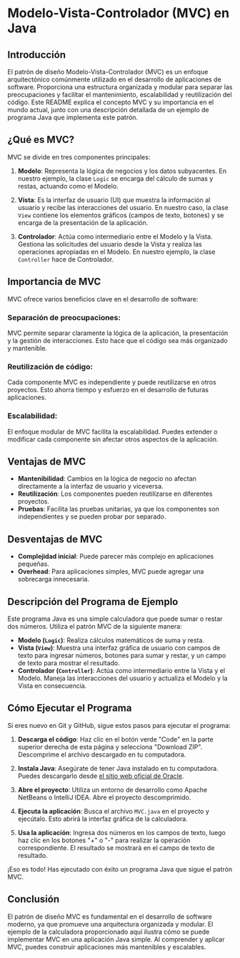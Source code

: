 # Modelo-Vista-Controlador (MVC) en Java

## Introducción

El patrón de diseño Modelo-Vista-Controlador (MVC) es un enfoque arquitectónico comúnmente utilizado en el desarrollo de aplicaciones de software. Proporciona una estructura organizada y modular para separar las preocupaciones y facilitar el mantenimiento, escalabilidad y reutilización del código. Este README explica el concepto MVC y su importancia en el mundo actual, junto con una descripción detallada de un ejemplo de programa Java que implementa este patrón.

## ¿Qué es MVC?

MVC se divide en tres componentes principales:

1. **Modelo**: Representa la lógica de negocios y los datos subyacentes. En nuestro ejemplo, la clase `Logic` se encarga del cálculo de sumas y restas, actuando como el Modelo.

2. **Vista**: Es la interfaz de usuario (UI) que muestra la información al usuario y recibe las interacciones del usuario. En nuestro caso, la clase `View` contiene los elementos gráficos (campos de texto, botones) y se encarga de la presentación de la aplicación.

3. **Controlador**: Actúa como intermediario entre el Modelo y la Vista. Gestiona las solicitudes del usuario desde la Vista y realiza las operaciones apropiadas en el Modelo. En nuestro ejemplo, la clase `Controller` hace de Controlador.

## Importancia de MVC

MVC ofrece varios beneficios clave en el desarrollo de software:

### Separación de preocupaciones:

MVC permite separar claramente la lógica de la aplicación, la presentación y la gestión de interacciones. Esto hace que el código sea más organizado y mantenible.

### Reutilización de código:

Cada componente MVC es independiente y puede reutilizarse en otros proyectos. Esto ahorra tiempo y esfuerzo en el desarrollo de futuras aplicaciones.

### Escalabilidad:

El enfoque modular de MVC facilita la escalabilidad. Puedes extender o modificar cada componente sin afectar otros aspectos de la aplicación.

## Ventajas de MVC

- **Mantenibilidad**: Cambios en la lógica de negocio no afectan directamente a la interfaz de usuario y viceversa.
- **Reutilización**: Los componentes pueden reutilizarse en diferentes proyectos.
- **Pruebas**: Facilita las pruebas unitarias, ya que los componentes son independientes y se pueden probar por separado.

## Desventajas de MVC

- **Complejidad inicial**: Puede parecer más complejo en aplicaciones pequeñas.
- **Overhead**: Para aplicaciones simples, MVC puede agregar una sobrecarga innecesaria.

## Descripción del Programa de Ejemplo

Este programa Java es una simple calculadora que puede sumar o restar dos números. Utiliza el patrón MVC de la siguiente manera:

- **Modelo (`Logic`)**: Realiza cálculos matemáticos de suma y resta.
- **Vista (`View`)**: Muestra una interfaz gráfica de usuario con campos de texto para ingresar números, botones para sumar y restar, y un campo de texto para mostrar el resultado.
- **Controlador (`Controller`)**: Actúa como intermediario entre la Vista y el Modelo. Maneja las interacciones del usuario y actualiza el Modelo y la Vista en consecuencia.

## Cómo Ejecutar el Programa

Si eres nuevo en Git y GitHub, sigue estos pasos para ejecutar el programa:

1. **Descarga el código**: Haz clic en el botón verde "Code" en la parte superior derecha de esta página y selecciona "Download ZIP". Descomprime el archivo descargado en tu computadora.

2. **Instala Java**: Asegúrate de tener Java instalado en tu computadora. Puedes descargarlo desde [el sitio web oficial de Oracle](https://www.oracle.com/java/technologies/javase-downloads.html).

3. **Abre el proyecto**: Utiliza un entorno de desarrollo como Apache NetBeans o IntelliJ IDEA. Abre el proyecto descomprimido.

4. **Ejecuta la aplicación**: Busca el archivo `MVC.java` en el proyecto y ejecútalo. Esto abrirá la interfaz gráfica de la calculadora.

5. **Usa la aplicación**: Ingresa dos números en los campos de texto, luego haz clic en los botones "+" o "-" para realizar la operación correspondiente. El resultado se mostrará en el campo de texto de resultado.

¡Eso es todo! Has ejecutado con éxito un programa Java que sigue el patrón MVC.

## Conclusión

El patrón de diseño MVC es fundamental en el desarrollo de software moderno, ya que promueve una arquitectura organizada y modular. El ejemplo de la calculadora proporcionado aquí ilustra cómo se puede implementar MVC en una aplicación Java simple. Al comprender y aplicar MVC, puedes construir aplicaciones más mantenibles y escalables.
